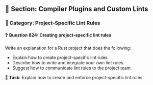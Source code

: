 ## 📘 Section: Compiler Plugins and Custom Lints  
### 🔹 Category: Project-Specific Lint Rules  
#### ❓ Question 824: Creating project-specific lint rules

Write an explanation for a Rust project that does the following:

- Explain how to create project-specific lint rules.
- Describe how to write and integrate your own lint rules.
- Suggest how to communicate lint rules to the project team.

🔧 **Task:** Explain how to create and enforce project-specific lint rules.
